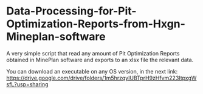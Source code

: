 # Data-Processing-for-Pit-Optimization-Reports-from-Hxgn-Mineplan-software
A very simple script that read any amount of Pit Optimization Reports obtained in MinePlan software and exports to an xlsx file the relevant data.

You can download an executable on any OS version, in the next link: https://drive.google.com/drive/folders/1m5hrzqyIUBTprH9zHfvm223ItpxgWsfL?usp=sharing
